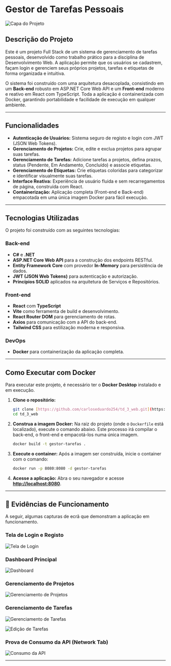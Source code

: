 # Gestor de Tarefas Pessoais

![Capa do Projeto](https://placehold.co/1200x600/10102E/E0E0E0?text=Gestor%20de%20Tarefas)

## Descrição do Projeto

Este é um projeto Full Stack de um sistema de gerenciamento de tarefas pessoais, desenvolvido como trabalho prático para a disciplina de Desenvolvimento Web. A aplicação permite que os usuários se cadastrem, façam login e gerenciem seus próprios projetos, tarefas e etiquetas de forma organizada e intuitiva.

O sistema foi construído com uma arquitetura desacoplada, consistindo em um **Back-end** robusto em ASP.NET Core Web API e um **Front-end** moderno e reativo em React com TypeScript. Toda a aplicação é containerizada com Docker, garantindo portabilidade e facilidade de execução em qualquer ambiente.

---

## Funcionalidades

-   **Autenticação de Usuários:** Sistema seguro de registo e login com JWT (JSON Web Tokens).
-   **Gerenciamento de Projetos:** Crie, edite e exclua projetos para agrupar suas tarefas.
-   **Gerenciamento de Tarefas:** Adicione tarefas a projetos, defina prazos, status (Pendente, Em Andamento, Concluído) e associe etiquetas.
-   **Gerenciamento de Etiquetas:** Crie etiquetas coloridas para categorizar e identificar visualmente suas tarefas.
-   **Interface Reativa:** Experiência de usuário fluida e sem recarregamentos de página, construída com React.
-   **Containerização:** Aplicação completa (Front-end e Back-end) empacotada em uma única imagem Docker para fácil execução.

---

## Tecnologias Utilizadas

O projeto foi construído com as seguintes tecnologias:

### **Back-end**

-   **C#** e **.NET**
-   **ASP.NET Core Web API** para a construção dos endpoints RESTful.
-   **Entity Framework Core** com provedor **In-Memory** para persistência de dados.
-   **JWT (JSON Web Tokens)** para autenticação e autorização.
-   **Princípios SOLID** aplicados na arquitetura de Serviços e Repositórios.

### **Front-end**

-   **React** com **TypeScript**
-   **Vite** como ferramenta de build e desenvolvimento.
-   **React Router DOM** para gerenciamento de rotas.
-   **Axios** para comunicação com a API do back-end.
-   **Tailwind CSS** para estilização moderna e responsiva.

### **DevOps**

-   **Docker** para containerização da aplicação completa.

---

## Como Executar com Docker

Para executar este projeto, é necessário ter o **Docker Desktop** instalado e em execução.

1.  **Clone o repositório:**
    ```bash
    git clone [https://github.com/carloseduardo254/td_3_web.git](https://github.com/carloseduardo254/td_3_web.git)
    cd td_3_web
    ```

2.  **Construa a imagem Docker:**
    Na raiz do projeto (onde o `Dockerfile` está localizado), execute o comando abaixo. Este processo irá compilar o back-end, o front-end e empacotá-los numa única imagem.
    ```bash
    docker build -t gestor-tarefas .
    ```

3.  **Execute o container:**
    Após a imagem ser construída, inicie o container com o comando:
    ```bash
    docker run -p 8080:8080 -d gestor-tarefas
    ```

4.  **Acesse a aplicação:**
    Abra o seu navegador e acesse **[http://localhost:8080](http://localhost:8080)**.

---

## 📸 Evidências de Funcionamento

A seguir, algumas capturas de ecrã que demonstram a aplicação em funcionamento.

### Tela de Login e Registo

![Tela de Login](https://github.com/user-attachments/assets/d559e96e-10b0-4989-ab3c-cb15723a6c6e)

### Dashboard Principal

![Dashboard](https://github.com/user-attachments/assets/96fe7586-03ba-4a80-8df6-b437fd05a8dd)

### Gerenciamento de Projetos

![Gerenciamento de Projetos](https://github.com/user-attachments/assets/1781349c-8096-4112-8ce3-d10fb2a2ab4f)

### Gerenciamento de Tarefas

![Gerenciamento de Tarefas](https://github.com/user-attachments/assets/9108a494-b4fc-4d10-ad85-b72f470d409d)

![Edição de Tarefas](https://github.com/user-attachments/assets/12fb32c7-99eb-475d-8547-3121d71a653c)

### Prova de Consumo da API (Network Tab)

![Consumo da API](https://github.com/user-attachments/assets/5f5e20a7-e5c5-488a-b0c7-b20023c755bc)

---


